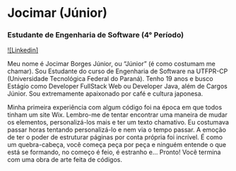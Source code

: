 # Jocimar (Júnior)

### Estudante de Engenharia de Software (4° Período)
[![Linkedin]](https://www.linkedin.com/in/jocimar-borges-j%C3%BAnior-b14650298/)


Meu nome é Jocimar Borges Júnior, ou “Júnior” (é como costumam me chamar). Sou Estudante do curso de Engenharia de Software na UTFPR-CP (Universidade Tecnológica Federal do Paraná). Tenho 19 anos e busco Estágio como Developer FullStack Web ou Developer Java, além de Cargos Júnior. Sou extremamente apaixonado por café e cultura japonesa.

Minha primeira experiência com algum código foi na época em que todos tinham um site Wix. Lembro-me de tentar encontrar uma maneira de mudar os elementos, personalizá-los mais e ter um texto chamativo. Eu costumava passar horas tentando personalizá-lo e nem via o tempo passar. A emoção de ter o poder de estruturar páginas por conta própria foi incrível. É como um quebra-cabeça, você começa peça por peça e ninguém entende o que está se formando, no começo é feio, é estranho e... Pronto! Você termina com uma obra de arte feita de códigos.
<!---
JocimarBJ/JocimarBJ is a ✨ special ✨ repository because its `README.md` (this file) appears on your GitHub profile.
You can click the Preview link to take a look at your changes.
--->
